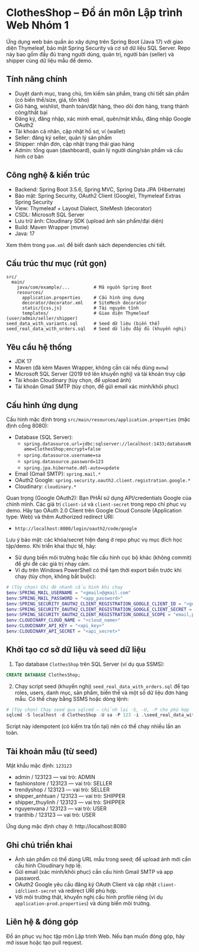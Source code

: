 # ClothesShop – Đồ án môn Lập trình Web Nhóm 1

Ứng dụng web bán quần áo xây dựng trên Spring Boot (Java 17) với giao diện Thymeleaf, bảo mật Spring Security và cơ sở dữ liệu SQL Server. Repo này bao gồm đầy đủ trang người dùng, quản trị, người bán (seller) và shipper cùng dữ liệu mẫu để demo.

## Tính năng chính
- Duyệt danh mục, trang chủ, tìm kiếm sản phẩm, trang chi tiết sản phẩm (có biến thể/size, giá, tồn kho)
- Giỏ hàng, wishlist, thanh toán/đặt hàng, theo dõi đơn hàng, trang thành công/thất bại
- Đăng ký, đăng nhập, xác minh email, quên/mật khẩu, đăng nhập Google OAuth2
- Tài khoản cá nhân, cập nhật hồ sơ, ví (wallet)
- Seller: đăng ký seller, quản lý sản phẩm
- Shipper: nhận đơn, cập nhật trạng thái giao hàng
- Admin: tổng quan (dashboard), quản lý người dùng/sản phẩm và cấu hình cơ bản

## Công nghệ & kiến trúc
- Backend: Spring Boot 3.5.6, Spring MVC, Spring Data JPA (Hibernate)
- Bảo mật: Spring Security, OAuth2 Client (Google), Thymeleaf Extras Spring Security
- View: Thymeleaf + Layout Dialect, SiteMesh (decorator)
- CSDL: Microsoft SQL Server
- Lưu trữ ảnh: Cloudinary SDK (upload ảnh sản phẩm/đại diện)
- Build: Maven Wrapper (mvnw)
- Java: 17

Xem thêm trong `pom.xml` để biết danh sách dependencies chi tiết.

## Cấu trúc thư mục (rút gọn)
```
src/
  main/
    java/com/example/...         # Mã nguồn Spring Boot
    resources/
      application.properties     # Cấu hình ứng dụng
      decorator/decorator.xml    # SiteMesh decorator
      static/{css,js}            # Tài nguyên tĩnh
      templates/                 # Giao diện Thymeleaf (user/admin/seller/shipper)
seed_data_with_variants.sql      # Seed dữ liệu (biến thể)
seed_real_data_with_orders.sql   # Seed dữ liệu đầy đủ (khuyến nghị)
```

## Yêu cầu hệ thống
- JDK 17
- Maven (đã kèm Maven Wrapper, không cần cài nếu dùng `mvnw`)
- Microsoft SQL Server (2019 trở lên khuyến nghị) và tài khoản truy cập
- Tài khoản Cloudinary (tùy chọn, để upload ảnh)
- Tài khoản Gmail SMTP (tùy chọn, để gửi email xác minh/khôi phục)

## Cấu hình ứng dụng
Cấu hình mặc định trong `src/main/resources/application.properties` (mặc định cổng 8080):
- Database (SQL Server):
  - `spring.datasource.url=jdbc:sqlserver://localhost:1433;databaseName=ClothesShop;encrypt=false`
  - `spring.datasource.username=sa`
  - `spring.datasource.password=123`
  - `spring.jpa.hibernate.ddl-auto=update`
- Email (Gmail SMTP): `spring.mail.*`
- OAuth2 Google: `spring.security.oauth2.client.registration.google.*`
- Cloudinary: `cloudinary.*`

Quan trọng (Google OAuth2): Bạn PHẢI sử dụng API/credentials Google của chính mình. Các giá trị `client-id` và `client-secret` trong repo chỉ phục vụ demo. Hãy tạo OAuth 2.0 Client trên Google Cloud Console (Application type: Web) và thêm Authorized redirect URI:

- `http://localhost:8080/login/oauth2/code/google`

Lưu ý bảo mật: các khóa/secret hiện đang ở repo phục vụ mục đích học tập/demo. Khi triển khai thực tế, hãy:
- Sử dụng biến môi trường hoặc file cấu hình cục bộ khác (không commit) để ghi đè các giá trị nhạy cảm.
- Ví dụ trên Windows PowerShell có thể tạm thời export biến trước khi chạy (tùy chọn, không bắt buộc):

```powershell
# (Tùy chọn) Ghi đè nhanh cấu hình khi chạy
$env:SPRING_MAIL_USERNAME = "<gmail>@gmail.com"
$env:SPRING_MAIL_PASSWORD = "<app_password>"
$env:SPRING_SECURITY_OAUTH2_CLIENT_REGISTRATION_GOOGLE_CLIENT_ID = "<google_client_id>"
$env:SPRING_SECURITY_OAUTH2_CLIENT_REGISTRATION_GOOGLE_CLIENT_SECRET = "<google_client_secret>"
$env:SPRING_SECURITY_OAUTH2_CLIENT_REGISTRATION_GOOGLE_SCOPE = "email,profile"
$env:CLOUDINARY_CLOUD_NAME = "<cloud_name>"
$env:CLOUDINARY_API_KEY = "<api_key>"
$env:CLOUDINARY_API_SECRET = "<api_secret>"
```

## Khởi tạo cơ sở dữ liệu và seed dữ liệu
1) Tạo database `ClothesShop` trên SQL Server (ví dụ qua SSMS):
```sql
CREATE DATABASE ClothesShop;
```

2) Chạy script seed (khuyến nghị) `seed_real_data_with_orders.sql` để tạo roles, users, danh mục, sản phẩm, biến thể và một số dữ liệu đơn hàng mẫu. Có thể chạy bằng SSMS hoặc dòng lệnh:

```powershell
# (Tùy chọn) Chạy seed qua sqlcmd – chỉnh lại -S, -U, -P cho phù hợp
sqlcmd -S localhost -d ClothesShop -U sa -P 123 -i .\seed_real_data_with_orders.sql
```

Script này idempotent (có kiểm tra tồn tại) nên có thể chạy nhiều lần an toàn.

## Tài khoản mẫu (từ seed)
Mật khẩu mặc định: `123123`
- admin / 123123 — vai trò: ADMIN
- fashionstore / 123123 — vai trò: SELLER
- trendyshop / 123123 — vai trò: SELLER
- shipper_anhtuan / 123123 — vai trò: SHIPPER
- shipper_thuylinh / 123123 — vai trò: SHIPPER
- nguyenvana / 123123 — vai trò: USER
- tranthib / 123123 — vai trò: USER

Ứng dụng mặc định chạy ở: http://localhost:8080

## Ghi chú triển khai
- Ảnh sản phẩm có thể dùng URL mẫu trong seed; để upload ảnh mới cần cấu hình Cloudinary hợp lệ.
- Gửi email (xác minh/khôi phục) cần cấu hình Gmail SMTP và app password.
- OAuth2 Google yêu cầu đăng ký OAuth Client và cập nhật `client-id`/`client-secret` và redirect URI phù hợp.
- Với môi trường thật, khuyến nghị cấu hình profile riêng (ví dụ `application-prod.properties`) và dùng biến môi trường.

## Liên hệ & đóng góp
Đồ án phục vụ học tập môn Lập trình Web. Nếu bạn muốn đóng góp, hãy mở issue hoặc tạo pull request.
